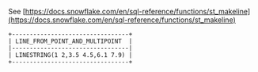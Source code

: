 See [https://docs.snowflake.com/en/sql-reference/functions/st_makeline](https://docs.snowflake.com/en/sql-reference/functions/st_makeline)
```
+---------------------------------+
| LINE_FROM_POINT_AND_MULTIPOINT  |
|---------------------------------|
| LINESTRING(1 2,3.5 4.5,6.1 7.9) |
+---------------------------------+
```
